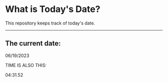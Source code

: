 # What is Today's Date?
This repository keeps track of today's date.
* * *
 
## The current date:  
 06/19/2023 
  
  
 TIME IS ALSO THIS: 
  
 04:31.52 
  
  
